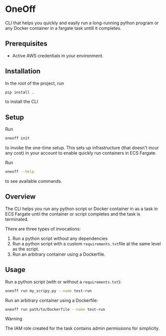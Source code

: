 # OneOff

CLI that helps you quickly and easily run a long-running python program or any Docker container in a fargate task untill it completes.

## Prerequisites

- Active AWS credentials in your environment.

## Installation

In the root of the project, run

```bash
pip install .
```

to install the CLI

## Setup

Run

```bash
oneoff init
```

to invoke the one-time setup. This sets up infrastructure (that doesn't incur any cost) in your account to enable quickly run containers in ECS Fargate.

Run

```bash
oneoff --help
```

to see available commands.

## Overview

The CLI helps you run any python script or Docker container in as a task in ECS Fargate until the container or script completes and the task is terminated.

There are three types of invocations:

1. Run a python script without any dependencies
2. Run a python script with a custom `requirements.txt`file at the same level as the script.
3. Run an arbitrary container using a Dockerfile.

## Usage

Run a python script (with or without a `requirements.txt`):

```bash
oneoff run my_scripy.py --name test-run
```

Run an arbitrary container using a Dockerfile:

```bash
oneoff run path/to/Dockerfile --name test-run
```

> [!WARNING]  
> The IAM role created for the task contains admin permissions for simplicity.

